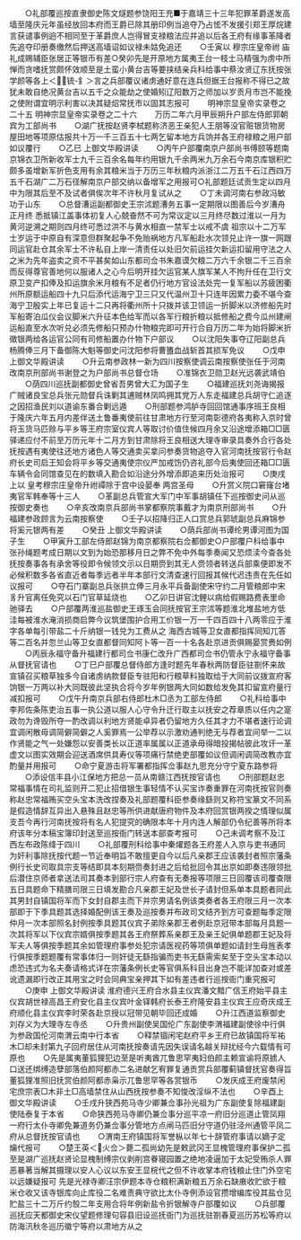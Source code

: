 <!-- { "loadSidebar": true } -->
　　○礼部覆巡按直隶御史陈文燧题参饶阳王充■于嘉靖三十三年犯罪革爵遂发高墙至隆庆元年虽经放回本府而王爵已除其册印例当追夺乃占恡不发援引郑王厚烷建言获谴事例逈不相同至于革爵庶人岂得冒支禄粮法应并追以后各王府有缘事革降者先追夺印册奏缴然后押送高墙诏如议禄未姑免追还
　　○壬寅以  穆宗庄皇帝祔  庙礼成赐辅臣张居正等银币有差○癸卯先是开原地方属夷王台一枝士马精强为虏中所惮而贪嗜抚赏颇怀效顺至是土蛮小黄台吉等要挟结亲兵科给事中蔡汝贤辽东抚按张学颜等各上＜锍-釒＞言之兵部覆议诸虏通好意在连兵但据王台报称不得已之故犹未敢自绝况黄台吉以五千之众能劫之使婚矧辽阳数万之师加以岁贡月市岂不能挽之使附谓宜明示利害以决其疑炤常抚市以固其志报可
　　明神宗显皇帝实录卷之二十五
明神宗显皇帝实录卷之二十六
　　万历二年六月甲辰朔升户部左侍郎郭朝宾为工部尚书
　　○湖广抚按赵贤李栻题称济恶王亲犯人王朋等没官赃银货物房屋田地等项原估报共十万一千三百五十七两乞留本地方兵饷并各王府禄粮之用户部如议覆行
　　○乙巳  上御文华殿讲读
　　○丙午户部覆南京户部尚书傅颐等题南京锦衣卫所新收军士九千三百余名每年约用银九千余两米九万余石今南京库银积贮颇多虽增新军折色支用有余其粮米当于万历三年秋粮内派浙江二万五千石江西四万五千石湖广二万石径解南京户部交纳以备增军之用报可○礼部题廷试贡生定以四月中为限其后至不及试者俱俟次年不许秋月复试从之
　　○丁未调河南右参政冯敏功于山东
　　○总督漕运副都御史王宗沭题漕务五事一定期限以图善后今岁漕舟正月终  悉抵镇江盖事体初复人心兢奋然不可为常议定以三月终尽数过淮以一月为黄河逆溯之期则四月终可悉过洪不与黄水相直一禁军士以戒不虞  祖宗以十二万军士岁运于中原自有深意但群聚起争不免贻祸地方凡军船赴水次领兑止许一旗一网跟同运官赴仓其余军士不许私自上岸一清责任以处旧欠前运挂欠新运扣留用守法之人之米为先年盗卖之资不平甚矣如山东都司佥书朱嘉谟欠粮二万六千余银二千三百余而反得尊官善地何以服诸人之心今后明开挂欠运官某人旗军某人不拘升任在卫行文原卫变产扣俸及扣运旗余米月粮有不足者仍行地方官设法处完一复军船以苏疲困衢州所原额运船四十九只后添代运海宁卫三只又代温州卫十只连年因累力委不堪今查海宁卫殷实上年已复运十二只再将衢州所十只拨并该卫领运一折脚米以济修船先时军船寄泊瓜仪会议脚米六升征本色给军而以各军行粮折粮以抵修船之费今瓜州建闸运船直至水次听兑必须先修船只预办什物粮完即可开行合自万历二年为始将脚米折徵银两给各运官公同有司修船置办什物下户部议
　　○以沈阳失事夺辽阳副总兵杨腾俸三月下备御陈大魁等御史问沈阳参将曹簠血战斩首其损军免议
　　○戊申  上御文华殿讲读
　　○升云南参政林一新为四川按察使调云南按察使张任于河南  改南京刑部尚书谢登之为户部尚书总督仓场
　　○准锦衣卫勋卫赵光远袭武靖伯
　　○荫四川巡抚副都御史曾省吾男曾大汇为国子生
　　○福建巡抚刘尧诲揭报广贼诸良宝总兵张元勋督兵诛剿其逋贼林凤鸣拥其党万人东走福建总兵胡守仁追逐之因招渔民刘以道谕东番合剿远遁
　　○刑部题参鸿胪寺回回馆通事序班王良相于隆庆六年五月内差伴送土鲁番夷使前往甘肃地方行至河南彰德府各夷称入京时曾将玉货马匹赊与平乡等王府宗室仪宾人等取讨价值住候四月余又沿途增添箱□□匮驿递应付不前至万历元年十二月方到甘肃除将王良相送大理寺审录具奏外合行各处抚按遇有夷使往还地方诸色人等交通卖买拿问参奏货物追夺入官河南抚按官行令赵府长史司启王知会将平乡等交通夷使宗仪严加戒饬仍咨礼部今后夷使回还箱□□匮车辆令会同馆查见在的数填入勘合如沿途分外增添即追来历处治报可
　　○庚戌  上以  皇考穆宗庄皇帝升祔禫除于宫中设晏奉  两宫圣母
　　○升赏义院口窘窿台堵夷官军韩奉等十三人
　　○革副总兵管宣大军门中军事胡镇任下巡按御史问从巡按御史奏也
　　○辛亥改南京兵部尚书掌都察院事戴才为南京刑部尚书
　　○升福建参政顾言为云南按察使
　　○壬子以招降归正人口赏总兵郭琥副总兵麻锦参将奚元银两有差
　　○癸丑  上御文华殿讲读
　　○荫兵部尚书谭纶男谭河图为国子生
　　○甲寅升工部左侍郎赵锦为南京都察院右佥都御史○户部覆户科给事中张孙绳题考成日期以文到为始恐那移月日之弊不免中外每季奏闻又恐烦渎今查各处抚按奏事各有承舍等役即令候领文示以日期赍到其无人赍领者转送兵部乘便即发不必候积数多各省直近者每季远者半年本部行文清查速行回报其候代迟违责在先任如议报可
　　○夺石门寨副总兵张拱立俸三月永平兵备副使宋守约二月管粮郎中宋豸升官离任免究以石门官草延烧也
　　○乙卯日讲官沈鲤以病给假赐路费表里命驰驿去
　　○户部覆两淮巡盐御史王琢玉会同抚按官王宗沭等题淮北堆盐地方低洼每被淮水淹消损商启弊今议筑堡围护合用工价银一万一千四百四十八两零应于淮字各单每引带盐二十斤纳银一钱兑为工费从之  海西古城等卫女直都指挥同知兀答等二百名并忽兰山等卫女直都督同知阿卜等一百一十名各赴京进贡俱赐晏赏赉如例
　　○丙辰永福守备升福建行都司佥书康仁改升广西都司佥书仍管永宁永福守备事从督抚官请也
　　○丁巳户部覆总督侍郎方逢时题先年春秋两防督臣驻劄怀来故宣镇召买粮草独多今自诸虏纳款督臣专驻阳和行粮草料独取给于大同前议拨宣府客饷银一万两以补大同既彼此坚执合将今岁年例银两大同如数给发免其扣留宣府量行减扣报可
　　○戊午升南京兵部右侍郎杜木□丞为工部左侍郎
　　○礼科给事中李邦佐条陈吏治五事一执公道以服人心守令升迁行取主以抚安之荐章质以任内之寔政勿为谗毁所夺一酌改调以利地方贤能卓异者仍留地方久任其才力不堪者速行论调宜调闲散毋调简僻简僻之人奚罪焉一公举荐以示激劝通判绝无与荐者宜间举一二以作贤能之气一处嫌怨以安善类长以正道率属属以正道承毋得暗投揭帖彼此攻讦一革虚文以图实效期会迎送酒席供具寿仪等项痛行禁绝吏部覆如议但调闲调简改教亦宜酌量并用报可
　　○命宁夏游击将军署都指挥佥事赵九思充分守宁夏东路参将
　　○添设信丰县小江保地方把总一员从南赣江西抚按官请也
　　○刑部题赵忠常福事情在司礼监则开二犯止招借银生事轻情不认买宝诈奏重罪在河南抚按官则奏称赵忠常福贿买空头宝本洗改捏奏及礼部题覆科臣参奏缘繇则又称符宝篆文不同系是假造情辞互异出入悬殊且赵忠等所供进献唐府物件及本府回赏银两揆之情理似属支吾今再行河南抚按将有名人犯提究的确限本年十月内连人解部仍令纪善等所将本府该年分本稿宝簿印封送至巡按衙门转送本部查考报可
　　○己未调考察不及江西左布政陈绛于四川
　　○礼部覆刑科给事中秦燿题各王府差人入京与吏书通同为奸利事除抚按代题一节近奉明旨不敢擅更自今以后凡亲郡王应该袭封者照宗藩条例行长史司取具宗支等结即具本刻期赍奏封进之后给批回令其出京如即奏违限领批后潜住京师者拿送法司其奏本到部行宗人府查有无奏报等项限三日回覆该司覆查限五日具题命下精膳司限三日填发勘合凡亲郡王妃及世长子请封但系单本具题者同此其男封自镇国将军而下女封自郡主而下并宗男请名例该类奏者各王府限三月一次本部即于下季具题其选择婚配例该王奏及巡按奏并布政司文结齐到方可查题每季定限仲月一次本部照名封例按季具题其仪宾子弟除亲郡王者例赴京冠带本部每月具题一次其将军以下仪宾宗婿俱按季题其各王府祭葬系亲郡王及亲王妃俱单题郡王妃及将军夫人等俱按季题其余如管理府事参处犯宗请医视药等项俱单题如请封生母旌表孝行俱按季题题覆有常事体归一则奸徒无繇指骗而吏书无繇需索矣至于空头宝本动以虑恐违式为名夫奏请格式详在宗藩条例长史等官俱系科目出身岂不能详加查对或差讹遗漏即行改正其用宝之时会同典宝亲押其下如有差违者行巡按衙门重究报可
　　○庚申  上御文华殿讲读  淮府德兴王府合水县主仪宾潘文黯广信王府始平县主仪宾胡世禄高昌王府安化县主仪宾叶金铎韩府长泰王府隆安县主仪宾王应奇庆成王府顺化县主仪宾李时荣各赴京授以冠带见朝毕回还成婚
　　○升江西道监察御史刘存义为大理寺左寺丞
　　○升贵州副使吴国伦广东副使李渭福建副使徐中行俱为参政国伦河南渭云南中行本省
　　○释禁锢闲宅赵府平乡王府已故镇国将军祐木□却未封第九子回府居住从河南抚按奏请先因失误请名越关辩扰经今六载情有可原也
　　○先是属夷董狐狸犯边至是听夷酋兀鲁思罕夷妇伯颜主赖宣谕将原掳人口送还绑缚造孽部落伯颜阿都赤二名进献乞宥罪复通贡赏兵部覆蓟镇督抚官奏得旨董狐狸准照旧抚赏伯颜阿都赤枭示兀鲁思罕等各赏银币
　　○发庆成王府废禁闲宅庶宗表□木非土□高墙禁住从山西抚按参奏不知悛改淫纵不法也
　　○辛酉上御文华殿讲读
　　○壬戌升狭西苑马寺少卿兼佥事孙光祖为广东副使复除福建副使陆泰复于本省
　　○命狭西苑马寺卿仍兼佥事分巡平凉一府旧分巡道止管凤翔一府行太仆寺卿免兼道务仍兼佥事分管地方点闸马匹旧分守道仍驻泾州通管平凤二府从总督抚按官请也
　　○渭南王府镇国将军誉枞以年七十辞管府事请以嫡子定爚代报可
　　○楚王英＜火佥＞薨二孤尚幼先是敕武冈王显槐管理府事保护二孤至是湖广巡抚赵贤论显槐制缚宗仪剥削宫眷寝园置之绝地凌逼加于太妃受贿杀人罪恶暴著当解其摄理以安人心议以东安王显梡代之但不许收掌本府钱粮止住门外空宅以远嫌疑报可  先是光禄寺卿汪宗伊题本寺仓粮积满新粮五万余石缺廒收贮欲于粮米仓收又该寺银库向止库役二名难责典守欲比太仆寺例添设官攒增编库役其盐仓见贮盐三十二万斤约彀二年支用合将年例新盐令折银解寺户部覆如议
　　○兵部覆巡抚应天都御史宋仪望题修理句容县旧设巡抚衙门为巡抚驻劄春夏巡历苏松等府以防海汛秋冬巡历徽宁等府以肃地方从之
